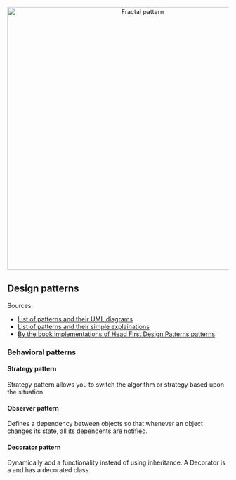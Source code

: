 <p align="center">
  <img width="600" src="images/fractal_pattern.png" alt="Fractal pattern"></a>
</p>

## Design patterns

Sources:  
* [List of patterns and their UML diagrams](https://java-design-patterns.com/)
* [List of patterns and their simple explainations](https://github.com/kamranahmedse/design-patterns-for-humans)
* [By the book implementations of Head First Design Patterns patterns](https://github.com/bethrobson/Head-First-Design-Patterns)

### Behavioral patterns

#### Strategy pattern

Strategy pattern allows you to switch the algorithm or strategy based upon the situation.  

#### Observer pattern

Defines a dependency between objects so that whenever an object changes its state, all its dependents are notified.  

#### Decorator pattern

Dynamically add a functionality instead of using inheritance. A Decorator is a and has a decorated class.  